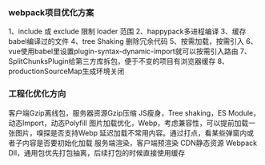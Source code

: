 ### webpack项目优化方案
1、include 或 exclude 限制 loader 范围
2、happypack多进程编译
3、缓存babel编译过的文件
4、tree Shaking 删除冗余代码
5、按需加载，按需引入
6、vue使用babel里设置plugin-syntax-dynamic-import就可以按需引入路由
7、SplitChunksPlugin给第三方库拆包，便于不变的项目有浏览器缓存
8、productionSourceMap生成环境关闭

### 工程化优化方向

客户端Gzip离线包，服务器资源Gzip压缩
JS瘦身，Tree shaking，ES Module，动态Import，动态Polyfill
图片加载优化，Webp，考虑兼容性，可以提前加载一张图片，嗅探是否支持Webp
延迟加载不常用内容。通过打点，看某些弹窗内或者子内容是否要初始化加载
服务端渲染，客户端预渲染
CDN静态资源
Webpack Dll，通用包优先打包抽离，后续打包的时候直接使用缓存
